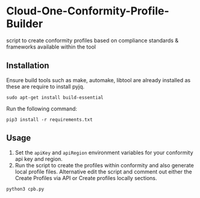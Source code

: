 # Cloud-One-Conformity-Profile-Builder
script to create conformity profiles based on compliance standards & frameworks available within the tool

## Installation

Ensure build tools such as make, automake, libtool are already installed as these are require to install pyjq.
```
sudo apt-get install build-essential
```

Run the following command:
```
pip3 install -r requirements.txt
```

## Usage
1. Set the `apiKey` and `apiRegion` environment variables for your conformity api key and region.
2. Run the script to create the profiles within conformity and also generate local profile files. Alternative edit the script and comment out either the Create Profiles via API or Create profiles locally sections.
  ```
  python3 cpb.py
  ```
